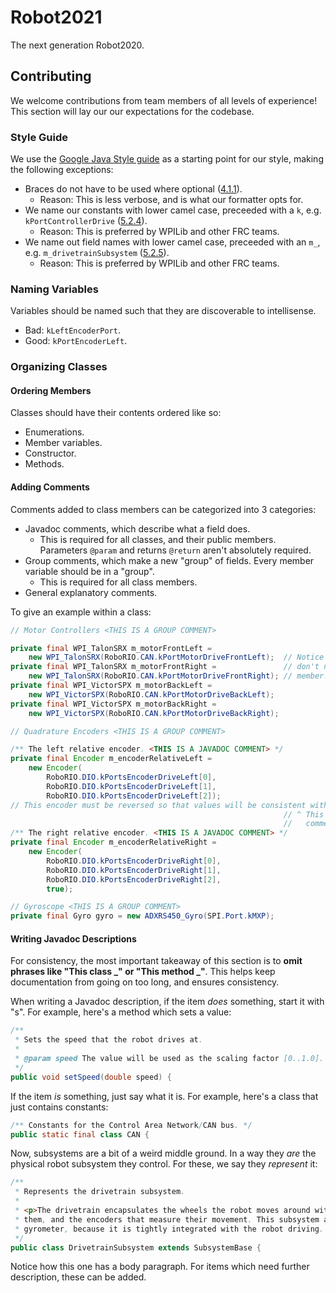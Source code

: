 # Robot2021

The next generation Robot2020.

## Contributing
We welcome contributions from team members of all levels of experience! This section will lay our our expectations for the codebase.

### Style Guide

We use the [Google Java Style guide](https://google.github.io/styleguide/javaguide.html) as a starting point for our style, making the following exceptions:
- Braces do not have to be used where optional ([4.1.1](https://google.github.io/styleguide/javaguide.html#s4.1.1-braces-always-used)).
  - Reason: This is less verbose, and is what our formatter opts for.
- We name our constants with lower camel case, preceeded with a `k`, e.g. `kPortControllerDrive` ([5.2.4](https://google.github.io/styleguide/javaguide.html#s5.2.4-constant-names)).
  - Reason: This is preferred by WPILib and other FRC teams.
- We name out field names with lower camel case, preceeded with an `m_`, e.g. `m_drivetrainSubsystem` ([5.2.5](https://google.github.io/styleguide/javaguide.html#s5.2.5-non-constant-field-names)).
  - Reason: This is preferred by WPILib and other FRC teams.

### Naming Variables
Variables should be named such that they are discoverable to intellisense.
- Bad: `kLeftEncoderPort`.
- Good: `kPortEncoderLeft`.

### Organizing Classes

#### Ordering Members
Classes should have their contents ordered like so:
- Enumerations.
- Member variables.
- Constructor.
- Methods.

#### Adding Comments
Comments added to class members can be categorized into 3 categories:
- Javadoc comments, which describe what a field does.
  - This is required for all classes, and their public members. Parameters `@param` and returns `@return` aren't absolutely required.
- Group comments, which make a new "group" of fields. Every member variable should be in a "group".
  - This is required for all class members.
- General explanatory comments.

To give an example within a class:
```java
// Motor Controllers <THIS IS A GROUP COMMENT>

private final WPI_TalonSRX m_motorFrontLeft =
    new WPI_TalonSRX(RoboRIO.CAN.kPortMotorDriveFrontLeft);  // Notice how members of the same group
private final WPI_TalonSRX m_motorFrontRight =               // don't need newlines between each
    new WPI_TalonSRX(RoboRIO.CAN.kPortMotorDriveFrontRight); // member!
private final WPI_VictorSPX m_motorBackLeft =
    new WPI_VictorSPX(RoboRIO.CAN.kPortMotorDriveBackLeft);
private final WPI_VictorSPX m_motorBackRight =
    new WPI_VictorSPX(RoboRIO.CAN.kPortMotorDriveBackRight);

// Quadrature Encoders <THIS IS A GROUP COMMENT>

/** The left relative encoder. <THIS IS A JAVADOC COMMENT> */
private final Encoder m_encoderRelativeLeft =
    new Encoder(
        RoboRIO.DIO.kPortsEncoderDriveLeft[0],
        RoboRIO.DIO.kPortsEncoderDriveLeft[1],
        RoboRIO.DIO.kPortsEncoderDriveLeft[2]);
// This encoder must be reversed so that values will be consistent with the left drive encoder.
                                                             // ^ This is just a general explanatory
                                                             //   comment.
/** The right relative encoder. <THIS IS A JAVADOC COMMENT> */
private final Encoder m_encoderRelativeRight =
    new Encoder(
        RoboRIO.DIO.kPortsEncoderDriveRight[0],
        RoboRIO.DIO.kPortsEncoderDriveRight[1],
        RoboRIO.DIO.kPortsEncoderDriveRight[2],
        true);

// Gyroscope <THIS IS A GROUP COMMENT>
private final Gyro gyro = new ADXRS450_Gyro(SPI.Port.kMXP);
```

#### Writing Javadoc Descriptions
For consistency, the most important takeaway of this section is to **omit phrases like "This class _" or "This method _"**. This helps keep documentation from going on too long, and ensures consistency.

When writing a Javadoc description, if the item *does* something, start it with "<verb>s". For example, here's a method which sets a value:
```java
/**
 * Sets the speed that the robot drives at.
 *
 * @param speed The value will be used as the scaling factor [0..1.0].
 */
public void setSpeed(double speed) {
```
If the item *is* something, just say what it is. For example, here's a class that just contains constants:
```java
/** Constants for the Control Area Network/CAN bus. */
public static final class CAN {
```
Now, subsystems are a bit of a weird middle ground. In a way they *are* the physical robot subsystem they control. For these, we say they *represent* it:
```java
/**
 * Represents the drivetrain subsystem.
 *
 * <p>The drivetrain encapsulates the wheels the robot moves around with, the motors that power
 * them, and the encoders that measure their movement. This subsystem also encapsulates the
 * gyrometer, because it is tightly integrated with the robot driving.
 */
public class DrivetrainSubsystem extends SubsystemBase {
```
Notice how this one has a body paragraph. For items which need further description, these can be added.
